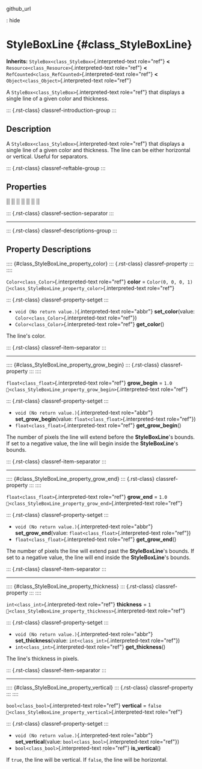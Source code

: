 github_url

:   hide

# StyleBoxLine {#class_StyleBoxLine}

**Inherits:** `StyleBox<class_StyleBox>`{.interpreted-text role="ref"}
**\<** `Resource<class_Resource>`{.interpreted-text role="ref"} **\<**
`RefCounted<class_RefCounted>`{.interpreted-text role="ref"} **\<**
`Object<class_Object>`{.interpreted-text role="ref"}

A `StyleBox<class_StyleBox>`{.interpreted-text role="ref"} that displays
a single line of a given color and thickness.

::: {.rst-class}
classref-introduction-group
:::

## Description

A `StyleBox<class_StyleBox>`{.interpreted-text role="ref"} that displays
a single line of a given color and thickness. The line can be either
horizontal or vertical. Useful for separators.

::: {.rst-class}
classref-reftable-group
:::

## Properties

||
||
||
||
||
||
||

::: {.rst-class}
classref-section-separator
:::

------------------------------------------------------------------------

::: {.rst-class}
classref-descriptions-group
:::

## Property Descriptions

:::: {#class_StyleBoxLine_property_color}
::: {.rst-class}
classref-property
:::
::::

`Color<class_Color>`{.interpreted-text role="ref"} **color** =
`Color(0, 0, 0, 1)`
`🔗<class_StyleBoxLine_property_color>`{.interpreted-text role="ref"}

::: {.rst-class}
classref-property-setget
:::

- `void (No return value.)`{.interpreted-text role="abbr"}
  **set_color**(value: `Color<class_Color>`{.interpreted-text
  role="ref"})
- `Color<class_Color>`{.interpreted-text role="ref"} **get_color**()

The line\'s color.

::: {.rst-class}
classref-item-separator
:::

------------------------------------------------------------------------

:::: {#class_StyleBoxLine_property_grow_begin}
::: {.rst-class}
classref-property
:::
::::

`float<class_float>`{.interpreted-text role="ref"} **grow_begin** =
`1.0` `🔗<class_StyleBoxLine_property_grow_begin>`{.interpreted-text
role="ref"}

::: {.rst-class}
classref-property-setget
:::

- `void (No return value.)`{.interpreted-text role="abbr"}
  **set_grow_begin**(value: `float<class_float>`{.interpreted-text
  role="ref"})
- `float<class_float>`{.interpreted-text role="ref"}
  **get_grow_begin**()

The number of pixels the line will extend before the **StyleBoxLine**\'s
bounds. If set to a negative value, the line will begin inside the
**StyleBoxLine**\'s bounds.

::: {.rst-class}
classref-item-separator
:::

------------------------------------------------------------------------

:::: {#class_StyleBoxLine_property_grow_end}
::: {.rst-class}
classref-property
:::
::::

`float<class_float>`{.interpreted-text role="ref"} **grow_end** = `1.0`
`🔗<class_StyleBoxLine_property_grow_end>`{.interpreted-text role="ref"}

::: {.rst-class}
classref-property-setget
:::

- `void (No return value.)`{.interpreted-text role="abbr"}
  **set_grow_end**(value: `float<class_float>`{.interpreted-text
  role="ref"})
- `float<class_float>`{.interpreted-text role="ref"} **get_grow_end**()

The number of pixels the line will extend past the **StyleBoxLine**\'s
bounds. If set to a negative value, the line will end inside the
**StyleBoxLine**\'s bounds.

::: {.rst-class}
classref-item-separator
:::

------------------------------------------------------------------------

:::: {#class_StyleBoxLine_property_thickness}
::: {.rst-class}
classref-property
:::
::::

`int<class_int>`{.interpreted-text role="ref"} **thickness** = `1`
`🔗<class_StyleBoxLine_property_thickness>`{.interpreted-text
role="ref"}

::: {.rst-class}
classref-property-setget
:::

- `void (No return value.)`{.interpreted-text role="abbr"}
  **set_thickness**(value: `int<class_int>`{.interpreted-text
  role="ref"})
- `int<class_int>`{.interpreted-text role="ref"} **get_thickness**()

The line\'s thickness in pixels.

::: {.rst-class}
classref-item-separator
:::

------------------------------------------------------------------------

:::: {#class_StyleBoxLine_property_vertical}
::: {.rst-class}
classref-property
:::
::::

`bool<class_bool>`{.interpreted-text role="ref"} **vertical** = `false`
`🔗<class_StyleBoxLine_property_vertical>`{.interpreted-text role="ref"}

::: {.rst-class}
classref-property-setget
:::

- `void (No return value.)`{.interpreted-text role="abbr"}
  **set_vertical**(value: `bool<class_bool>`{.interpreted-text
  role="ref"})
- `bool<class_bool>`{.interpreted-text role="ref"} **is_vertical**()

If `true`, the line will be vertical. If `false`, the line will be
horizontal.
